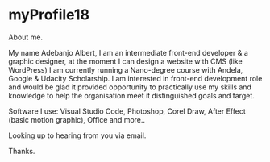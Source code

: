 # myProfile18
About me.

My name Adebanjo Albert,
I am an intermediate front-end developer & a graphic designer, at the moment I can design a website with CMS (like WordPress) I am currently running a Nano-degree course with Andela, Google & Udacity Scholarship. I am interested in front-end development role and would be glad it provided opportunity to practically use my skills and knowledge to help the organisation meet it distinguished goals and target.

Software I use: Visual Studio Code, Photoshop, Corel Draw, After Effect (basic motion graphic), Office and more..

Looking up to hearing from you via email.

Thanks.
